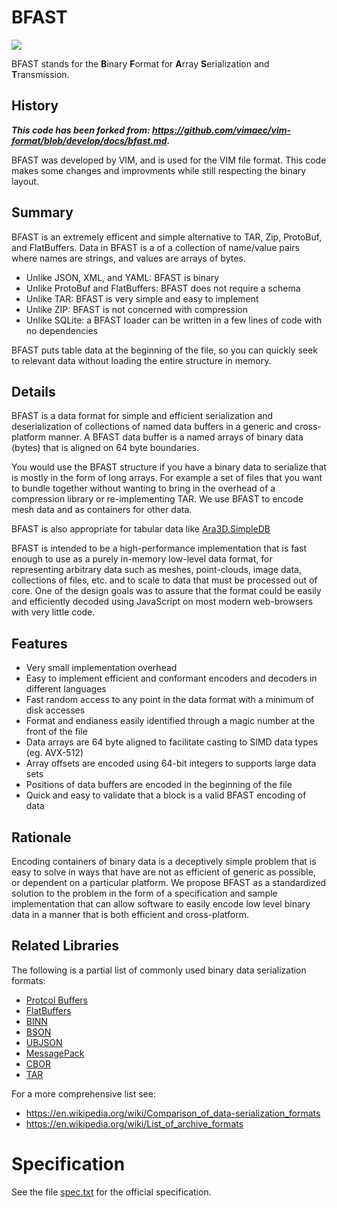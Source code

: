 # BFAST

[<img src="https://img.shields.io/nuget/v/Ara3D.Serialization.BFAST.svg">](https://www.nuget.org/packages/Ara3D.Serialization.BFAST) 

BFAST stands for the **B**inary **F**ormat for **A**rray **S**erialization and **T**ransmission.

## History 

***This code has been forked from: https://github.com/vimaec/vim-format/blob/develop/docs/bfast.md.***

BFAST was developed by VIM, and is used for the VIM file format. This code makes some changes
and improvments while still respecting the binary layout. 

## Summary

BFAST is an extremely efficent and simple alternative to TAR, Zip, ProtoBuf, and 
FlatBuffers. Data in BFAST is a of a collection of 
name/value pairs where names are strings, and values are arrays of bytes.

* Unlike JSON, XML, and YAML: BFAST is binary
* Unlike ProtoBuf and FlatBuffers: BFAST does not require a schema 
* Unlike TAR: BFAST is very simple and easy to implement
* Unlike ZIP: BFAST is not concerned with compression 
* Unlike SQLite: a BFAST loader can be written in a few lines of code with no dependencies

BFAST puts table data at the beginning of the file, so you can quickly seek to relevant data 
without loading the entire structure in memory. 

## Details 

BFAST is a data format for simple and efficient serialization and deserialization of 
collections of named data buffers in a generic and cross-platform manner. 
A BFAST data buffer is a named arrays of binary data (bytes) that is aligned on 64 byte boundaries. 

You would use the BFAST structure if you have a binary data to serialize that is mostly in the form of 
long arrays. For example a set of files that you want to bundle together without wanting to bring in 
the overhead of a compression library or re-implementing TAR. We use BFAST to encode mesh data and as 
containers for other data.

BFAST is also appropriate for tabular data like 
[Ara3D.SimpleDB](https://github.com/ara3d/ara3d/tree/main/src/Ara3D.SimpleDB) 

BFAST is intended to be a high-performance implementation that is fast enough to use as a purely 
in-memory low-level data format, for representing arbitrary data such as meshes, point-clouds, image data, 
collections of files, etc. and to scale to data that must be processed out of core. One of the design goals was to assure 
that the format could be easily and efficiently decoded using JavaScript on most modern web-browsers
with very little code.

## Features

* Very small implementation overhead 
* Easy to implement efficient and conformant encoders and decoders in different languages 
* Fast random access to any point in the data format with a minimum of disk accesses
* Format and endianess easily identified through a magic number at the front of the file
* Data arrays are 64 byte aligned to facilitate casting to SIMD data types (eg. AVX-512)
* Array offsets are encoded using 64-bit integers to supports large data sets
* Positions of data buffers are encoded in the beginning of the file
* Quick and easy to validate that a block is a valid BFAST encoding of data

## Rationale

Encoding containers of binary data is a deceptively simple problem that is easy to solve
in ways that have are not as efficient of generic as possible, or dependent on a particular platform. 
We propose BFAST as a standardized solution to the problem in the form of a specification and sample 
implementation that can allow software to easily encode low level binary data in a manner 
that is both efficient and cross-platform. 

## Related Libraries 

The following is a partial list of commonly used binary data serialization formats:

* [Protcol Buffers](https://developers.google.com/protocol-buffers/)
* [FlatBuffers](https://github.com/google/flatbuffers)
* [BINN](https://github.com/liteserver/binn/)
* [BSON](http://bsonspec.org/)
* [UBJSON](http://ubjson.org/)
* [MessagePack](https://msgpack.org/)
* [CBOR](https://cbor.io/)
* [TAR](https://www.gnu.org/software/tar/manual/html_node/Standard.html)

For a more comprehensive list see:

* https://en.wikipedia.org/wiki/Comparison_of_data-serialization_formats
* https://en.wikipedia.org/wiki/List_of_archive_formats

# Specification

See the file [spec.txt](spec.txt) for the official specification.
